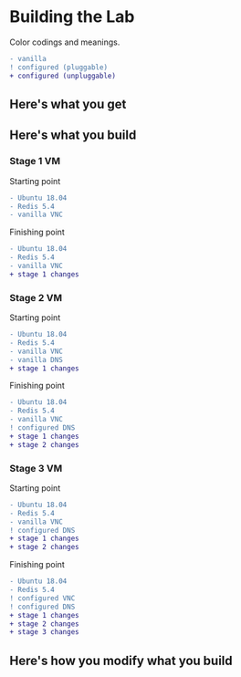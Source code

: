 # Building the Lab

Color codings and meanings.

```diff
- vanilla
! configured (pluggable)
+ configured (unpluggable)
```

## Here's what you get

## Here's what you build

### Stage 1 VM

Starting point

```diff
- Ubuntu 18.04
- Redis 5.4 
- vanilla VNC
```

Finishing point

```diff
- Ubuntu 18.04
- Redis 5.4 
- vanilla VNC
+ stage 1 changes
```

### Stage 2 VM

Starting point

```diff
- Ubuntu 18.04
- Redis 5.4 
- vanilla VNC
- vanilla DNS
+ stage 1 changes
```

Finishing point

```diff
- Ubuntu 18.04
- Redis 5.4 
- vanilla VNC
! configured DNS
+ stage 1 changes
+ stage 2 changes
```

### Stage 3 VM

Starting point

```diff
- Ubuntu 18.04
- Redis 5.4 
- vanilla VNC
! configured DNS
+ stage 1 changes
+ stage 2 changes
```

Finishing point

```diff
- Ubuntu 18.04
- Redis 5.4 
! configured VNC
! configured DNS
+ stage 1 changes
+ stage 2 changes
+ stage 3 changes
```

## Here's how you modify what you build
